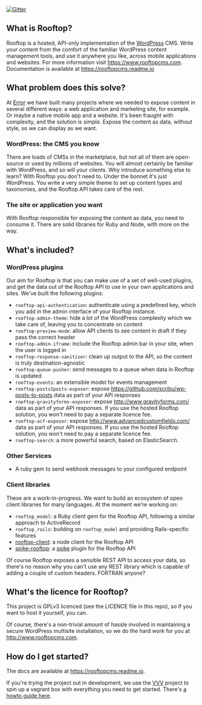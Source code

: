[![Gitter](https://badges.gitter.im/rooftopcms/rooftop-cms.svg)](https://gitter.im/rooftopcms/rooftop-cms?utm_source=badge&utm_medium=badge&utm_campaign=pr-badge)

## What is Rooftop?
Rooftop is a hosted, API-only implementation of the [WordPress](http://wordpress.org) CMS. Write your content from the comfort of the familiar WordPress content management tools, and use it anywhere you like, across mobile applications and websites. For more information visit https://www.rooftopcms.com. Documentation is available at https://rooftopcms.readme.io 

## What problem does this solve?
At [Error](http://www.errorstudio.co.uk) we have built many projects where we needed to expose content in several different ways: a web application and marketing site, for example. Or maybe a native mobile app and a website. It's been fraught with complexity, and the solution is simple. Expose the content as data, without style, so we can display as we want.

### WordPress: the CMS you know
There are loads of CMSs in the marketplace, but not all of them are open-source or used by millions of websites. You will almost certainly be familiar with WordPress, and so will your clients. Why introduce something else to learn? With Rooftop you don't need to. Under the bonnet it's just WordPress. You write a very simple theme to set up content types and taxonomies, and the Rooftop API takes care of the rest.

### The site or application you want
With Rooftop responsible for exposing the content as data, you need to consume it. There are solid libraries for Ruby and Node, with more on the way.

## What's included?

### WordPress plugins
Our aim for Rooftop is that you can make use of a set of well-used plugins, and get the data out of the Rooftop API to use in your own applications and sites. We've built the following plugins:

* `rooftop-api-authentication`: authenticate using a predefined key, which you add in the admin interface of your Rooftop instance.
* `rooftop-admin-theme`: hide a lot of the WordPress complexity which we take care of, leaving you to concentrate on content
* `rooftop-preview-mode`: allow API clients to see content in draft if they pass the correct header
* `rooftop-admin-iframe`: include the Rooftop admin bar in your site, when the user is logged in
* `rooftop-response-sanitiser`: clean up output to the API, so the content is truly destination-agnostic
* `rooftop-queue-pusher`: send messages to a queue when data in Rooftop is updated
* `rooftop-events`: an extensible model for events management
* `rooftop-posts2posts-exposer`: expose https://github.com/scribu/wp-posts-to-posts data as part of your API responses
* `rooftop-gravityforms-exposer`: expose http://www.gravityforms.com/ data as part of your API responses. If you use the hosted Rooftop solution, you won't need to pay a separate licence fee.
* `rooftop-acf-exposer`: expose http://www.advancedcustomfields.com/ data as part of your API responses. If you use the hosted Rooftop solution, you won't need to pay a separate licence fee.
* `rooftop-search`: a more powerful search, based on ElasticSearch.

### Other Services

* A ruby gem to send webhook messages to your configured endpoint

### Client libraries
These are a work-in-progress. We want to build an ecosystem of open client libraries for many languages. At the moment we're working on:

* `rooftop_model`: a Ruby client gem for the Rooftop API, following a similar approach to ActiveRecord
* `rooftop_rails`: building on `rooftop_model` and providing Rails-specific features
* [rooftop-client](https://github.com/carrot/rooftop-node): a node client for the Rooftop API
* [spike-rooftop](https://github.com/static-dev/spike-rooftop): a [spike](https://github.com/static-dev/spike) plugin for the Rooftop API

Of course Rooftop exposes a sensible REST API to access your data, so there's no reason why you can't use any REST library which is capable of adding a couple of custom headers. FORTRAN anyone?

## What's the licence for Rooftop?
This project is GPLv3 licenced (see the LICENCE file in this repo), so if you want to host it yourself, you can.

Of course, there's a non-trivial amount of hassle involved in maintaining a secure WordPress multisite installation, so we do the hard work for you at http://www.rooftopcms.com. 

## How do I get started?
The docs are available at https://rooftopcms.readme.io.

If you're trying the project out in development, we use the [VVV](https://github.com/rooftopcms/VVV) project to spin up a vagrant box with everything you need to get started. There's [a howto guide here](https://rooftopcms.readme.io/docs/installing-a-development-environment).
